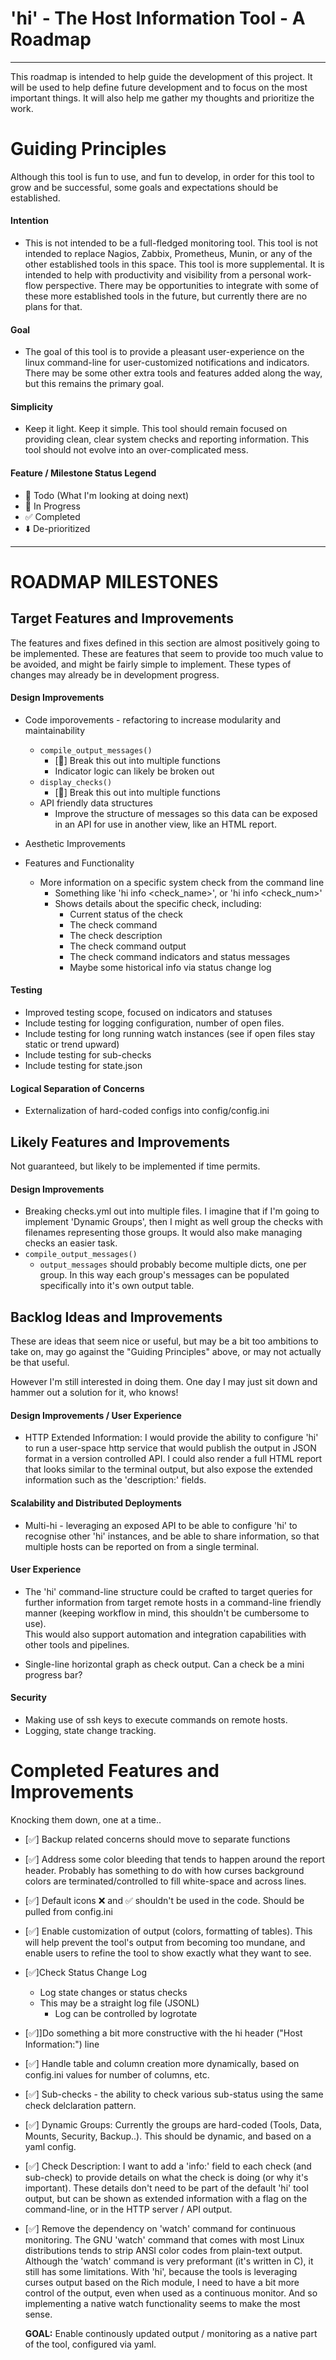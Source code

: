 
# 'hi' - The Host Information Tool - A Roadmap #
----
This roadmap is intended to help guide the development of this project.
It will be used to help define future development and to focus on the most
important things.  It will also help me gather my thoughts and prioritize the work.

# Guiding Principles #
Although this tool is fun to use, and fun to develop, in order for this
tool to grow and be successful, some goals and expectations should be
established.

#### Intention ####
- This is not intended to be a full-fledged monitoring tool.
This tool is not intended to replace Nagios, Zabbix, Prometheus, Munin, or
any of the other established tools in this space.  This tool is more
supplemental.  It is intended to help with productivity and visibility from
a personal work-flow perspective.  There may be opportunities to integrate
with some of these more established tools in the future, but currently
there are no plans for that.

#### Goal ####
- The goal of this tool is to provide a pleasant user-experience on the
linux command-line for user-customized notifications and indicators. There
may be some other extra tools and features added along the way, but this
remains the primary goal.

#### Simplicity ####
- Keep it light.  Keep it simple.  This tool should remain focused on
providing clean, clear system checks and reporting information.  This tool
should not evolve into an over-complicated mess.

#### Feature / Milestone Status Legend ####
- 👀 Todo (What I'm looking at doing next)
- 🚧 In Progress
- ✅ Completed
- ⬇️ De-prioritized

----
# ROADMAP MILESTONES #


## Target Features and Improvements ##
The features and fixes defined in this section are almost positively going
to be implemented.  These are features that seem to provide too much value
to be avoided, and might be fairly simple to implement. These types of
changes may already be in development progress.

#### Design Improvements ####
- Code imporovements - refactoring to increase modularity and maintainability

    - `compile_output_messages()`
        - [🚧] Break this out into multiple functions
        - Indicator logic can likely be broken out
    - `display_checks()`
        - [🚧] Break this out into multiple functions
    - API friendly data structures
        - Improve the structure of messages so this data can be exposed in
          an API for use in another view, like an HTML report.

- Aesthetic Improvements

- Features and Functionality

    - More information on a specific system check from the command line
        - Something like 'hi info <check_name>', or 'hi info <check_num>'
        - Shows details about the specific check, including:
            - Current status of the check
            - The check command
            - The check description
            - The check command output
            - The check command indicators and status messages
            - Maybe some historical info via status change log


#### Testing ####
- Improved testing scope, focused on indicators and statuses
- Include testing for logging configuration, number of open files.
- Include testing for long running watch instances (see if open files stay
  static or trend upward)
- Include testing for sub-checks
- Include testing for state.json

#### Logical Separation of Concerns ####
- Externalization of hard-coded configs into config/config.ini



## Likely Features and Improvements ##
Not guaranteed, but likely to be implemented if time permits.

#### Design Improvements ####
- Breaking checks.yml out into multiple files. I imagine that if I'm going to implement
'Dynamic Groups', then I might as well group the checks with filenames representing those groups. 
It would also make managing checks an easier task.
- `compile_output_messages()`
    - `output_messages` should probably become multiple dicts, one per
      group.  In this way each group's messages can be populated
      specifically into it's own output table.



## Backlog Ideas and Improvements ##
These are ideas that seem nice or useful, but may be a bit too ambitions to
take on, may go against the "Guiding Principles" above, or may not actually be that useful.

However I'm still interested in doing them. One day I may just sit down
and hammer out a solution for it, who knows!


#### Design Improvements / User Experience ####
- HTTP Extended Information: I would provide the ability to configure 'hi' to run
a user-space http service that would publish the output in JSON format in a version
controlled API. I could also render a full HTML report that looks similar to the
terminal output, but also expose the extended information such as the 'description:' fields.


#### Scalability and Distributed Deployments ####
- Multi-hi - leveraging an exposed API to be able to configure 'hi' to recognise 
other 'hi' instances, and be able to share information, so that multiple hosts can
be reported on from a single terminal. 


#### User Experience ####
- The 'hi' command-line structure could be crafted to target queries for further
information from target remote hosts in a command-line friendly manner 
(keeping workflow in mind, this shouldn't be cumbersome to use).  
This would also support automation and integration capabilities with other 
tools and pipelines.

- Single-line horizontal graph as check output.  Can a check be a mini progress bar?

#### Security ####
- Making use of ssh keys to execute commands on remote hosts.
- Logging, state change tracking.



# Completed Features and Improvements #
Knocking them down, one at a time..

- [✅] Backup related concerns should move to separate functions

- [✅] Address some color bleeding that tends to happen around the report
  header.  Probably has something to do with how curses background
  colors are terminated/controlled to fill white-space and across
  lines.

- [✅] Default icons ❌ and ✅ shouldn't be used in the code.  Should be
  pulled from config.ini

- [✅] Enable customization of output (colors, formatting of tables).  This
  will help prevent the tool's output from becoming too mundane, and
  enable users to refine the tool to show exactly what they want to see.

- [✅]Check Status Change Log
    - Log state changes or status checks
    - This may be a straight log file (JSONL)
        - Log can be controlled by logrotate

- [✅]]Do something a bit more constructive with the hi header ("Host Information:") line

- [✅] Handle table and column creation more dynamically, based on
          config.ini values for number of columns, etc.

- [✅] Sub-checks - the ability to check various sub-status using the same check delclaration pattern.

- [✅] Dynamic Groups: Currently the groups are hard-coded (Tools, Data, Mounts, Security, Backup..).
This should be dynamic, and based on a yaml config.

- [✅] Check Description: I want to add a 'info:' field to each check (and sub-check)
to provide details on what the check is doing (or why it's important). These details don't 
need to be part of the default 'hi' tool output, but can be shown as extended information with
a flag on the command-line, or in the HTTP server / API output.

- [✅] Remove the dependency on 'watch' command for continuous monitoring.  The
  GNU 'watch' command that comes with most Linux distributions tends to
  strip ANSI color codes from plain-text output.  Although the 'watch'
  command is very preformant (it's written in C), it still has some
  limitations.  With 'hi', because the tools is leveraging curses output
  based on the Rich module, I need to have a bit more control of the
  output, even when used as a continuous monitor.  And so implementing a
  native watch functionality seems to make the most sense.

  **GOAL:** Enable continously updated output / monitoring as a native part of the
  tool, configured via yaml.
